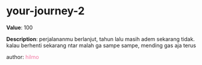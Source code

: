 # your-journey-2

**Value**: 100

**Description**: perjalananmu berlanjut, tahun lalu masih adem sekarang tidak. kalau berhenti sekarang ntar malah ga sampe sampe, mending gas aja terus

author: <span style="color:#f275a1;">hilmo</span>
